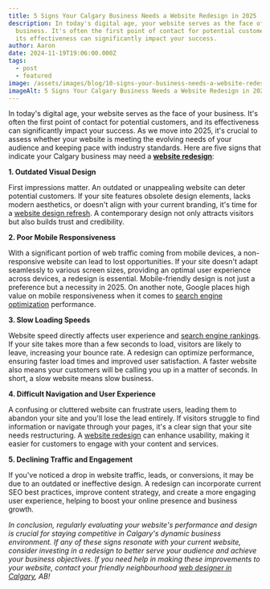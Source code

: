 ```yaml
---
title: 5 Signs Your Calgary Business Needs a Website Redesign in 2025
description: In today's digital age, your website serves as the face of your
  business. It's often the first point of contact for potential customers, and
  its effectiveness can significantly impact your success.
author: Aaron
date: 2024-11-19T19:06:00.000Z
tags:
  - post
  - featured
image: /assets/images/blog/10-signs-your-business-needs-a-website-redesign-blog.jpg
imageAlt: 5 Signs Your Calgary Business Needs a Website Redesign in 2025
---
```

In today's digital age, your website serves as the face of your business. It's often the first point of contact for potential customers, and its effectiveness can significantly impact your success. As we move into 2025, it's crucial to assess whether your website is meeting the evolving needs of your audience and keeping pace with industry standards. Here are five signs that indicate your Calgary business may need a **[website redesign](https://aarontonner.com/services/web-design-calgary/)**:

**1. Outdated Visual Design**

First impressions matter. An outdated or unappealing website can deter potential customers. If your site features obsolete design elements, lacks modern aesthetics, or doesn't align with your current branding, it's time for a [website design refresh](https://aarontonner.com/services/web-design-calgary/). A contemporary design not only attracts visitors but also builds trust and credibility.

**2. Poor Mobile Responsiveness**

With a significant portion of web traffic coming from mobile devices, a non-responsive website can lead to lost opportunities. If your site doesn't adapt seamlessly to various screen sizes, providing an optimal user experience across devices, a redesign is essential. Mobile-friendly design is not just a preference but a necessity in 2025. On another note, Google places high value on mobile responsiveness when it comes to [search engine optimization](https://aarontonner.com/services/calgary-seo-services/) performance.

**3. Slow Loading Speeds**

Website speed directly affects user experience and [search engine rankings](https://aarontonner.com/services/calgary-seo-services/). If your site takes more than a few seconds to load, visitors are likely to leave, increasing your bounce rate. A redesign can optimize performance, ensuring faster load times and improved user satisfaction. A faster website also means your customers will be calling you up in a matter of seconds. In short, a slow website means slow business.

**4. Difficult Navigation and User Experience**

A confusing or cluttered website can frustrate users, leading them to abandon your site and you'll lose the lead entirely. If visitors struggle to find information or navigate through your pages, it's a clear sign that your site needs restructuring. A [website redesign](https://aarontonner.com/services/web-design-calgary/) can enhance usability, making it easier for customers to engage with your content and services.

**5. Declining Traffic and Engagement**

If you've noticed a drop in website traffic, leads, or conversions, it may be due to an outdated or ineffective design. A redesign can incorporate current SEO best practices, improve content strategy, and create a more engaging user experience, helping to boost your online presence and business growth.

*In conclusion, regularly evaluating your website's performance and design is crucial for staying competitive in Calgary's dynamic business environment. If any of these signs resonate with your current website, consider investing in a redesign to better serve your audience and achieve your business objectives. If you need help in making these improvements to your website, contact your friendly neighbourhood [web designer in Calgary](https://aarontonner.com/services/web-design-calgary/), AB!*
